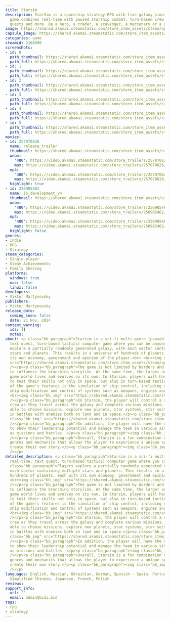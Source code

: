 ```yaml
---
title: Starsim
description: StarSim is a spaceship strategy RPG with live galaxy simulation. The
  game combines real-time with paused starship combat, turn-based crew combat, text
  quests and more. Be a hero, a trader, a scavenger, a mercenary or a pirate.
image: https://shared.akamai.steamstatic.com/store_item_assets/steam/apps/2166890/header.jpg?t=1732438575
capsule_image: https://shared.akamai.steamstatic.com/store_item_assets/steam/apps/2166890/capsule_231x87.jpg?t=1732438575
categories: game
steamid: 2166890
screenshots:
- id: 0
  path_thumbnail: https://shared.akamai.steamstatic.com/store_item_assets/steam/apps/2166890/ss_7dc1de3d2c5895f9a1ffe8518e765f3768106c74.600x338.jpg?t=1732438575
  path_full: https://shared.akamai.steamstatic.com/store_item_assets/steam/apps/2166890/ss_7dc1de3d2c5895f9a1ffe8518e765f3768106c74.1920x1080.jpg?t=1732438575
- id: 1
  path_thumbnail: https://shared.akamai.steamstatic.com/store_item_assets/steam/apps/2166890/ss_0453f8c8975cf295a6e7f8470bd4369c6937bb20.600x338.jpg?t=1732438575
  path_full: https://shared.akamai.steamstatic.com/store_item_assets/steam/apps/2166890/ss_0453f8c8975cf295a6e7f8470bd4369c6937bb20.1920x1080.jpg?t=1732438575
- id: 2
  path_thumbnail: https://shared.akamai.steamstatic.com/store_item_assets/steam/apps/2166890/ss_b245da6d11c271f32a52cfd8c4e79cced8fb9ce8.600x338.jpg?t=1732438575
  path_full: https://shared.akamai.steamstatic.com/store_item_assets/steam/apps/2166890/ss_b245da6d11c271f32a52cfd8c4e79cced8fb9ce8.1920x1080.jpg?t=1732438575
- id: 3
  path_thumbnail: https://shared.akamai.steamstatic.com/store_item_assets/steam/apps/2166890/ss_6bc8d61fef9c313452f3e5484790c5b10779abe3.600x338.jpg?t=1732438575
  path_full: https://shared.akamai.steamstatic.com/store_item_assets/steam/apps/2166890/ss_6bc8d61fef9c313452f3e5484790c5b10779abe3.1920x1080.jpg?t=1732438575
- id: 4
  path_thumbnail: https://shared.akamai.steamstatic.com/store_item_assets/steam/apps/2166890/ss_bd69db57f24677a9496e9b24df24775becb4270b.600x338.jpg?t=1732438575
  path_full: https://shared.akamai.steamstatic.com/store_item_assets/steam/apps/2166890/ss_bd69db57f24677a9496e9b24df24775becb4270b.1920x1080.jpg?t=1732438575
- id: 5
  path_thumbnail: https://shared.akamai.steamstatic.com/store_item_assets/steam/apps/2166890/ss_e257f698cdf4ccbaa02e998f75219bc8b3fe1e15.600x338.jpg?t=1732438575
  path_full: https://shared.akamai.steamstatic.com/store_item_assets/steam/apps/2166890/ss_e257f698cdf4ccbaa02e998f75219bc8b3fe1e15.1920x1080.jpg?t=1732438575
movies:
- id: 257070626
  name: release_trailer
  thumbnail: https://shared.akamai.steamstatic.com/store_item_assets/steam/apps/257070626/f709ca563b6191d09e0459c8803e03d4d70cea15/movie_600x337.jpg?t=1730640743
  webm:
    '480': https://video.akamai.steamstatic.com/store_trailers/257070626/movie480_vp9.webm?t=1730640743
    max: https://video.akamai.steamstatic.com/store_trailers/257070626/movie_max_vp9.webm?t=1730640743
  mp4:
    '480': https://video.akamai.steamstatic.com/store_trailers/257070626/movie480.mp4?t=1730640743
    max: https://video.akamai.steamstatic.com/store_trailers/257070626/movie_max.mp4?t=1730640743
  highlight: true
- id: 256985462
  name: in_development_V4
  thumbnail: https://shared.akamai.steamstatic.com/store_item_assets/steam/apps/256985462/movie.293x165.jpg?t=1730640747
  webm:
    '480': https://video.akamai.steamstatic.com/store_trailers/256985462/movie480_vp9.webm?t=1730640747
    max: https://video.akamai.steamstatic.com/store_trailers/256985462/movie_max_vp9.webm?t=1730640747
  mp4:
    '480': https://video.akamai.steamstatic.com/store_trailers/256985462/movie480.mp4?t=1730640747
    max: https://video.akamai.steamstatic.com/store_trailers/256985462/movie_max.mp4?t=1730640747
  highlight: false
genres:
- Indie
- RPG
- Strategy
steam_categories:
- Single-player
- Steam Achievements
- Family Sharing
platforms:
  windows: true
  mac: false
  linux: false
developers:
- Viktor Martynovsky
publishers:
- Viktor Martynovsky
release_date:
  coming_soon: false
  date: 21 Nov, 2024
content_warning:
  ids: []
  notes:
about: <p class="bb_paragraph">Starsim is a sci-fi multi-genre (pausable real-time,
  text quest, turn-based tactics) computer game where you can be anyone.</p><p class="bb_paragraph">Players
  explore a partially randomly generated galaxy, with each sector containing multiple
  stars and planets. This results in a universe of hundreds of planets, each with
  its own economy, government and opinion of the player.<br> <br><img class="bb_img"
  src="https://shared.akamai.steamstatic.com/store_item_assets/steam/apps/2166890/extras/JOIN_OUR_DISCORD_4.png?t=1732438575"
  /></p><p class="bb_paragraph">The game is not limited by borders and allows players
  to influence the branching storyline. At the same time, the larger and more expansive
  game world lives and evolves on its own. In Starsim, players will have the opportunity
  to test their skills not only in space, but also in turn-based tactics. </p><p class="bb_paragraph">One
  of the game's features is the simulation of ship control, including crew management,
  ship modification and control of systems such as weapons, engines and shields. <br>
  <br><img class="bb_img" src="https://shared.akamai.steamstatic.com/store_item_assets/steam/apps/2166890/extras/fkight_steam.gif?t=1732438575"
  /></p><p class="bb_paragraph">In Starsim, the player will control a spaceship and
  crew as they travel across the galaxy and complete various missions. He will be
  able to choose missions, explore new planets, star systems, star sectors. Participate
  in battles with enemies both on land and in space.</p><p class="bb_paragraph"><img
  class="bb_img" src="https://shared.akamai.steamstatic.com/store_item_assets/steam/apps/2166890/extras/inventory_steam2.gif?t=1732438575"
  /></p><p class="bb_paragraph">In addition, the player will have the opportunity
  to show their leadership potential and manage the team in various situations, such
  as missions and battles. </p><p class="bb_paragraph"><img class="bb_img" src="https://shared.akamai.steamstatic.com/store_item_assets/steam/apps/2166890/extras/fight2_steam.gif?t=1732438575"
  /></p><p class="bb_paragraph">Overall, Starsim is a fun combination of different
  genres and mechanics that allows the player to experience a unique space world and
  create their own story.</p><p class="bb_paragraph"><img class="bb_img" src="https://shared.akamai.steamstatic.com/store_item_assets/steam/apps/2166890/extras/wishlist_img2.png?t=1732438575"
  /></p>
detailed_description: <p class="bb_paragraph">Starsim is a sci-fi multi-genre (pausable
  real-time, text quest, turn-based tactics) computer game where you can be anyone.</p><p
  class="bb_paragraph">Players explore a partially randomly generated galaxy, with
  each sector containing multiple stars and planets. This results in a universe of
  hundreds of planets, each with its own economy, government and opinion of the player.<br>
  <br><img class="bb_img" src="https://shared.akamai.steamstatic.com/store_item_assets/steam/apps/2166890/extras/JOIN_OUR_DISCORD_4.png?t=1732438575"
  /></p><p class="bb_paragraph">The game is not limited by borders and allows players
  to influence the branching storyline. At the same time, the larger and more expansive
  game world lives and evolves on its own. In Starsim, players will have the opportunity
  to test their skills not only in space, but also in turn-based tactics. </p><p class="bb_paragraph">One
  of the game's features is the simulation of ship control, including crew management,
  ship modification and control of systems such as weapons, engines and shields. <br>
  <br><img class="bb_img" src="https://shared.akamai.steamstatic.com/store_item_assets/steam/apps/2166890/extras/fkight_steam.gif?t=1732438575"
  /></p><p class="bb_paragraph">In Starsim, the player will control a spaceship and
  crew as they travel across the galaxy and complete various missions. He will be
  able to choose missions, explore new planets, star systems, star sectors. Participate
  in battles with enemies both on land and in space.</p><p class="bb_paragraph"><img
  class="bb_img" src="https://shared.akamai.steamstatic.com/store_item_assets/steam/apps/2166890/extras/inventory_steam2.gif?t=1732438575"
  /></p><p class="bb_paragraph">In addition, the player will have the opportunity
  to show their leadership potential and manage the team in various situations, such
  as missions and battles. </p><p class="bb_paragraph"><img class="bb_img" src="https://shared.akamai.steamstatic.com/store_item_assets/steam/apps/2166890/extras/fight2_steam.gif?t=1732438575"
  /></p><p class="bb_paragraph">Overall, Starsim is a fun combination of different
  genres and mechanics that allows the player to experience a unique space world and
  create their own story.</p><p class="bb_paragraph"><img class="bb_img" src="https://shared.akamai.steamstatic.com/store_item_assets/steam/apps/2166890/extras/wishlist_img2.png?t=1732438575"
  /></p>
languages: English, Russian, Ukrainian, German, Spanish - Spain, Portuguese - Brazil,
  Simplified Chinese, Japanese, French, Polish
reviews:
support_info:
  url: ''
  email: admin@bidi.bid
tags:
- rpg
- strategy
---
```


